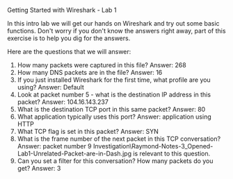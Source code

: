 Getting Started with Wireshark - Lab 1

In this intro lab we will get our hands on Wireshark and try out some basic functions. Don't worry if you don't know the answers right away, part of this exercise is to help you dig for the answers. 

Here are the questions that we will answer:

1. How many packets were captured in this file?
    Answer: 268 
2. How many DNS packets are in the file?
    Answer: 16
3. If you just installed Wireshark for the first time, what profile are you using? 
    Answer: Default
4. Look at packet number 5 - what is the destination IP address in this packet?
    Answer: 104.16.143.237
5. What is the destination TCP port in this same packet?
    Answer: 80
6. What application typically uses this port?
    Answer: application using HTTP
7. What TCP flag is set in this packet?
    Answer: SYN
8. What is the frame number of the next packet in this TCP conversation? 
    Answer: packet number 9
    <file>Investigation\Raymond-Notes-3_Opened-Lab1-Unrelated-Packet-are-in-Dash.jpg</file> is relevant to this question.
9. Can you set a filter for this conversation? How many packets do you get?
    Answer: 3